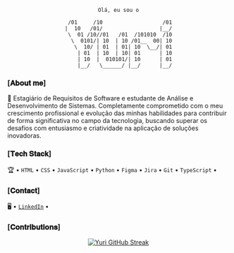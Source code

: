 <div align="center">
 
```
Olá, eu sou o

 /01     /10                   /01
|  10   /01/                  |__/
 \  01 /10//01   /01  /101010  /10
  \  0101/| 10  | 10 /01__  00| 10
   \  10/ | 01  | 01| 10  \__/| 01
    | 01  | 10  | 10| 01      | 10
    | 10  |  010101/| 10      | 01
    |__/   \______/ |__/      |__/
```

</div>

### [𝐀𝐛𝐨𝐮𝐭 𝐦𝐞]

🚀 Estagiário de Requisitos de Software e estudante de Análise e Desenvolvimento de Sistemas. Completamente comprometido com o meu crescimento profissional e evolução das minhas habilidades para contribuir de forma significativa no campo da tecnologia, buscando superar os desafios com entusiasmo e criatividade na aplicação de soluções inovadoras. 

### [𝐓𝐞𝐜𝐡 𝐒𝐭𝐚𝐜𝐤]

🏆 • `HTML` • `CSS` • `JavaScript` • `Python` • `Figma` • `Jira` • `Git` • `TypeScript` •

### [𝐂𝐨𝐧𝐭𝐚𝐜𝐭]

🖥️ • [`LinkedIn`](https://www.linkedin.com/in/yurialvs/) •

### [𝐂𝐨𝐧𝐭𝐫𝐢𝐛𝐮𝐭𝐢𝐨𝐧𝐬]

<div align="center">

[![Yuri GitHub Streak](https://streak-stats.demolab.com?user=yurialvs&theme=transparent&locale=pt_BR&card_width=500)](https://git.io/streak-stats)
</div>
